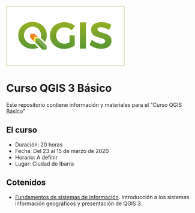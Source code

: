 ![Logo](/logo.png)

# Curso QGIS 3 Básico
Este repositorio contiene información y materiales para el "Curso QGIS Básico"

## El curso

- Duración: 20 horas
- Fecha: Del 23 al 15 de marzo de 2020
- Horario: A definir
- Lugar: Ciudad de Ibarra


## Cotenidos

* [Fundamentos de sistemas de información](./fumdamentos/fundamentos.md). Introducción a los sistemas información geográficos y presentación de QGIS 3.

